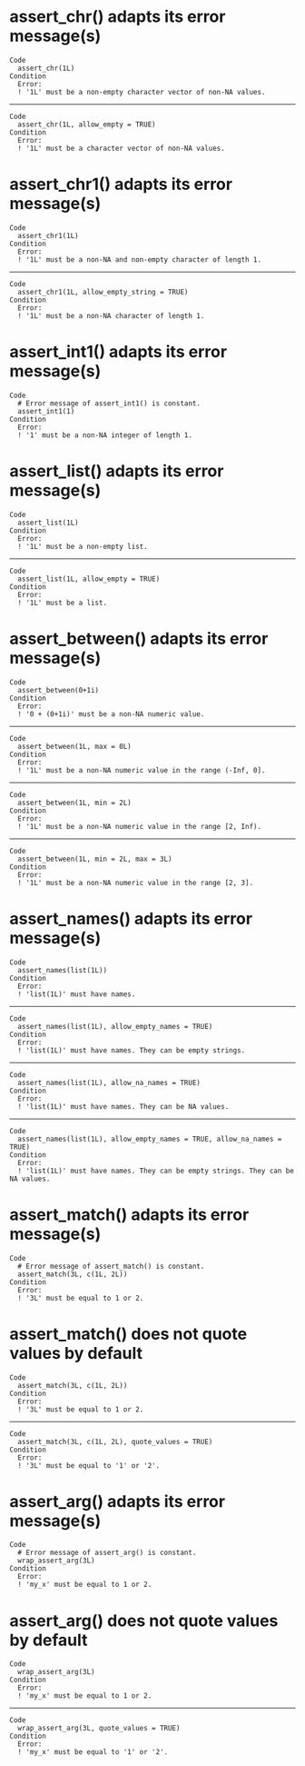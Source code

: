 # assert_chr() adapts its error message(s)

    Code
      assert_chr(1L)
    Condition
      Error:
      ! '1L' must be a non-empty character vector of non-NA values.

---

    Code
      assert_chr(1L, allow_empty = TRUE)
    Condition
      Error:
      ! '1L' must be a character vector of non-NA values.

# assert_chr1() adapts its error message(s)

    Code
      assert_chr1(1L)
    Condition
      Error:
      ! '1L' must be a non-NA and non-empty character of length 1.

---

    Code
      assert_chr1(1L, allow_empty_string = TRUE)
    Condition
      Error:
      ! '1L' must be a non-NA character of length 1.

# assert_int1() adapts its error message(s)

    Code
      # Error message of assert_int1() is constant.
      assert_int1(1)
    Condition
      Error:
      ! '1' must be a non-NA integer of length 1.

# assert_list() adapts its error message(s)

    Code
      assert_list(1L)
    Condition
      Error:
      ! '1L' must be a non-empty list.

---

    Code
      assert_list(1L, allow_empty = TRUE)
    Condition
      Error:
      ! '1L' must be a list.

# assert_between() adapts its error message(s)

    Code
      assert_between(0+1i)
    Condition
      Error:
      ! '0 + (0+1i)' must be a non-NA numeric value.

---

    Code
      assert_between(1L, max = 0L)
    Condition
      Error:
      ! '1L' must be a non-NA numeric value in the range (-Inf, 0].

---

    Code
      assert_between(1L, min = 2L)
    Condition
      Error:
      ! '1L' must be a non-NA numeric value in the range [2, Inf).

---

    Code
      assert_between(1L, min = 2L, max = 3L)
    Condition
      Error:
      ! '1L' must be a non-NA numeric value in the range [2, 3].

# assert_names() adapts its error message(s)

    Code
      assert_names(list(1L))
    Condition
      Error:
      ! 'list(1L)' must have names.

---

    Code
      assert_names(list(1L), allow_empty_names = TRUE)
    Condition
      Error:
      ! 'list(1L)' must have names. They can be empty strings.

---

    Code
      assert_names(list(1L), allow_na_names = TRUE)
    Condition
      Error:
      ! 'list(1L)' must have names. They can be NA values.

---

    Code
      assert_names(list(1L), allow_empty_names = TRUE, allow_na_names = TRUE)
    Condition
      Error:
      ! 'list(1L)' must have names. They can be empty strings. They can be NA values.

# assert_match() adapts its error message(s)

    Code
      # Error message of assert_match() is constant.
      assert_match(3L, c(1L, 2L))
    Condition
      Error:
      ! '3L' must be equal to 1 or 2.

# assert_match() does not quote values by default

    Code
      assert_match(3L, c(1L, 2L))
    Condition
      Error:
      ! '3L' must be equal to 1 or 2.

---

    Code
      assert_match(3L, c(1L, 2L), quote_values = TRUE)
    Condition
      Error:
      ! '3L' must be equal to '1' or '2'.

# assert_arg() adapts its error message(s)

    Code
      # Error message of assert_arg() is constant.
      wrap_assert_arg(3L)
    Condition
      Error:
      ! 'my_x' must be equal to 1 or 2.

# assert_arg() does not quote values by default

    Code
      wrap_assert_arg(3L)
    Condition
      Error:
      ! 'my_x' must be equal to 1 or 2.

---

    Code
      wrap_assert_arg(3L, quote_values = TRUE)
    Condition
      Error:
      ! 'my_x' must be equal to '1' or '2'.

